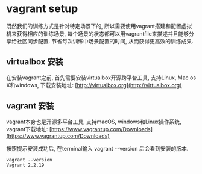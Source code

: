 # vagrant setup

既然我们的训练方式是针对特定场景下的, 所以需要使用vagrant搭建和配置虚拟机来获得相应的训练场景, 每个场景的状态都可以用vagrantfile来描述并且能够分享给社区同步配置. 节省每次训练中场景配置的时间, 从而获得更高效的训练成果.

## virtualbox 安装

在安装vagrant之前, 首先需要安装virtualbox开源跨平台工具, 支持Linux, Mac os X和windows, 下载安装地址: [http://virtualbox.org](http://virtualbox.org)

## vagrant 安装

vagrant本身也是开源多平台工具, 支持macOS, windows和Linux操作系统, vagrant下载地址: [https://www.vagrantup.com/Downloads](https://www.vagrantup.com/Downloads)

按照提示安装成功后, 在terminal输入 vagrant --version 后会看到安装的版本.

```
vagrant --version
Vagrant 2.2.19
```
